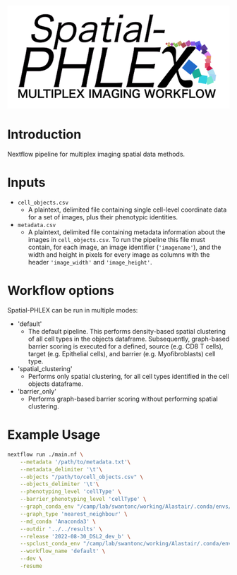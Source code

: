 ![TRACERx-PHLEX/Spatial-PHLEX](docs/images/Spatial_PHLEX_logo.png)
# Introduction
Nextflow pipeline for multiplex imaging spatial data methods.

# Inputs
- `cell_objects.csv`
    - A plaintext, delimited file containing single cell-level coordinate data for a set of images, plus their phenotypic identities.
- `metadata.csv`
    - A plaintext, delimited file containing metadata information about the images in `cell_objects.csv`. To run the pipeline this file must contain, for each image, an image identifier (`'imagename'`), and the width and height in pixels for every image as columns with the header `'image_width'` and `'image_height'`.

# Workflow options
Spatial-PHLEX can be run in multiple modes:
- 'default'
    - The default pipeline. This performs density-based spatial clustering of all cell types in the objects dataframe. Subsequently, graph-based barrier scoring is executed for a defined, source (e.g. CD8 T cells), target (e.g. Epithelial cells), and barrier (e.g. Myofibroblasts) cell type.
- 'spatial_clustering'
    - Performs only spatial clustering, for all cell types identified in the cell objects dataframe.
- 'barrier_only'
    - Performs graph-based barrier scoring without performing spatial clustering.

# Example Usage

```bash
nextflow run ./main.nf \
    --metadata '/path/to/metadata.txt'\
    --metadata_delimiter '\t'\
    --objects "/path/to/cell_objects.csv" \
    --objects_delimiter '\t'\
    --phenotyping_level 'cellType' \
    --barrier_phenotyping_level 'cellType' \
    --graph_conda_env "/camp/lab/swantonc/working/Alastair/.conda/envs/rapids-22.02" \
    --graph_type 'nearest_neighbour' \
    --md_conda 'Anaconda3' \
    --outdir '../../results' \
    --release '2022-08-30_DSL2_dev_b' \
    --spclust_conda_env "/camp/lab/swantonc/working/Alastair/.conda/envs/tf" \
    --workflow_name 'default' \
    --dev \
    -resume
```